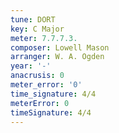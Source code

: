 ```yaml
---
tune: DORT
key: C Major
meter: 7.7.7.3.
composer: Lowell Mason
arranger: W. A. Ogden
year: '-'
anacrusis: 0
meter_error: '0'
time_signature: 4/4
meterError: 0
timeSignature: 4/4
---
```


